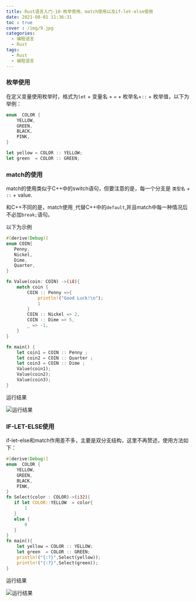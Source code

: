 ```yaml
---
title: Rust语言入门-10-枚举使用、match使用以及if-let-else使用
date: 2021-08-01 11:36:31
toc : true
cover : /img/9.jpg
categories: 
  - 编程语言
  - Rust
tags: 
  - Rust
  - 编程语言
---
```

### **枚举使用**

在定义变量使用枚举时，格式为`let` + 变量名 + `=` + 枚举名+`::` + 枚举值<!-- more -->，以下为举例：

```rust
enum  COLOR {
    YELLOW,
    GREEN,
    BLACK,
    PINK,
}

let yellow = COLOR :: YELLOW;
let green  = COLOR :: GREEN;
```

### **match的使用**

match的使用类似于C++中的switch语句，但要注意的是，每一个分支是 `类型名` + `::` + value.

和C++不同的是，match使用`_`代替C++中的`default`,并且match中每一种情况后不必加`break;`语句。

以下为示例

```rust
#[derive(Debug)]
enum COIN{
   Penny,
   Nickel,
   Dime,
   Quarter,
}

fn Value(coin: COIN) ->(i8){
    match coin {
        COIN :: Penny =>{
            println!("Good Luck!\n");
            1
        }
        COIN :: Nickel => 2,
        COIN :: Dime => 5,
        _ => -1,
    }
}

fn main() {
    let coin1 = COIN :: Penny ;
    let coin2 = COIN :: Quarter ;
    let coin3 = COIN :: Dime ;
    Value(coin1);
    Value(coin2);
    Value(coin3);
}

```

运行结果

![运行结果](/img/cargo5.jpg)

### **IF-LET-ELSE使用**

if-let-else和match作用差不多，主要是双分支结构，这里不再赘述，使用方法如下：

```rust
#[derive(Debug)]
enum  COLOR {
    YELLOW,
    GREEN,
    BLACK,
    PINK,
}
fn Select(color : COLOR)->(i32){
   if let COLOR::YELLOW  = color{
       1
   }
   else {
       0
   }
}
fn main(){
    let yellow = COLOR :: YELLOW;
    let green  = COLOR :: GREEN;
    println!("{:?}",Select(yellow));
    println!("{:?}",Select(green)); 
}
```

运行结果

![运行结果](/img/cargo6.jpg)
